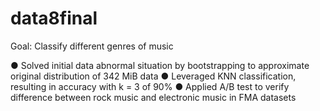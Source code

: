 # data8final

Goal: Classify different genres of music

● Solved initial data abnormal situation by bootstrapping to approximate original distribution of 342 MiB data
● Leveraged KNN classification, resulting in accuracy with k = 3 of 90%
● Applied A/B test to verify difference between rock music and electronic music in FMA datasets
